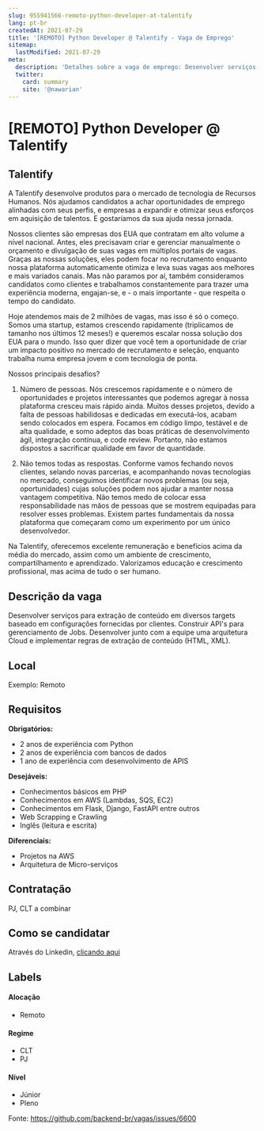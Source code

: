 ```yaml
---
slug: 955941566-remoto-python-developer-at-talentify
lang: pt-br
createdAt: 2021-07-29
title: '[REMOTO] Python Developer @ Talentify - Vaga de Emprego'
sitemap:
  lastModified: 2021-07-29
meta:
  description: 'Detalhes sobre a vaga de emprego: Desenvolver serviços para extração de conteúdo em diversos targets baseado em configurações fornecidas por clientes. Construir API"s para gerenciamento de Jobs. Desenvolver junto com a equipe uma arquitetura Cloud e implementar regras de extração de conteúdo (HTML, XML).'
  twitter:
    card: summary
    site: '@nawarian'
---
```


# [REMOTO] Python Developer @ Talentify

<!--
==================================================
Caso a vaga for remoto durante a pandemia informar no texto "Remoto durante o covid"
==================================================
-->
<!-- 
==================================================
POR FAVOR, SÓ POSTE SE A VAGA FOR PARA BACK-END!

Não faça distinção de gênero no título da vaga.

Use: "Back-End Developer" ao invés de 
"Desenvolvedor Back-End" \o/

Exemplo: `[São Paulo] Back-End Developer @ NOME DA EMPRESA`
==================================================
-->
<!--
==================================================
Caso a vaga for remoto durante a pandemia deixar a linha abaixo
==================================================
-->

## Talentify

A Talentify desenvolve produtos para o mercado de tecnologia de Recursos Humanos. Nós ajudamos candidatos a achar oportunidades de emprego alinhadas com seus perfis, e empresas a expandir e otimizar seus esforços em aquisição de talentos. E gostaríamos da sua ajuda nessa jornada.


Nossos clientes são empresas dos EUA que contratam em alto volume a nível nacional. Antes, eles precisavam criar e gerenciar manualmente o orçamento e divulgação de suas vagas em múltiplos portais de vagas. Graças as nossas soluções, eles podem focar no recrutamento enquanto nossa plataforma automaticamente otimiza e leva suas vagas aos melhores e mais variados canais. Mas não paramos por aí, também consideramos candidatos como clientes e trabalhamos constantemente para trazer uma experiência moderna, engajan-se, e - o mais importante - que respeita o tempo do candidato.


Hoje atendemos mais de 2 milhões de vagas, mas isso é só o começo. Somos uma startup, estamos crescendo rapidamente (triplicamos de tamanho nos últimos 12 meses!) e queremos escalar nossa solução dos EUA para o mundo. Isso quer dizer que você tem a oportunidade de criar um impacto positivo no mercado de recrutamento e seleção, enquanto trabalha numa empresa jovem e com tecnologia de ponta.


Nossos principais desafios?


1. Número de pessoas. Nós crescemos rapidamente e o número de oportunidades e projetos interessantes que podemos agregar à nossa plataforma cresceu mais rápido ainda. Muitos desses projetos, devido a falta de pessoas habilidosas e dedicadas em executá-los, acabam sendo colocados em espera. Focamos em código limpo, testável e de alta qualidade, e somo adeptos das boas práticas de desenvolvimento ágil, integração contínua, e code review. Portanto, não estamos dispostos a sacrificar qualidade em favor de quantidade.


2. Não temos todas as respostas. Conforme vamos fechando novos clientes, selando novas parcerias, e acompanhando novas tecnologias no mercado, conseguimos identificar novos problemas (ou seja, oportunidades) cujas soluções podem nos ajudar a manter nossa vantagem competitiva. Não temos medo de colocar essa responsabilidade nas mãos de pessoas que se mostrem equipadas para resolver esses problemas. Existem partes fundamentais da nossa plataforma que começaram como um experimento por um único desenvolvedor.


Na Talentify, oferecemos excelente remuneração e benefícios acima da média do mercado, assim como um ambiente de crescimento, compartilhamento e aprendizado. Valorizamos educação e crescimento profissional, mas acima de tudo o ser humano.

## Descrição da vaga

Desenvolver serviços para extração de conteúdo em diversos targets baseado em configurações fornecidas por clientes. Construir API's para gerenciamento de Jobs. Desenvolver junto com a equipe uma arquitetura Cloud e implementar regras de extração de conteúdo (HTML, XML).

## Local

Exemplo: Remoto

## Requisitos

**Obrigatórios:**
- 2 anos de experiência com Python
- 2 anos de experiência com bancos de dados
- 1 ano de experiência com desenvolvimento de APIS

**Desejáveis:**
- Conhecimentos básicos em PHP
- Conhecimentos em AWS (Lambdas, SQS, EC2)
- Conhecimentos em Flask, Django, FastAPI entre outros
- Web Scrapping e Crawling
- Inglês (leitura e escrita)

**Diferenciais:**
- Projetos na AWS
- Arquitetura de Micro-serviços

## Contratação

PJ, CLT a combinar

## Como se candidatar

Através do Linkedin, [clicando aqui](https://www.linkedin.com/jobs/view/2660308436/?refId=DUYrZ4qlb8VcVzW5%2FJ7nYg%3D%3D&trackingId=%2BisOqOAdZ4TldgrTGtNSzA%3D%3D)

## Labels
<!-- retire os labels que não fazem sentido à vaga -->

#### Alocação
- Remoto

#### Regime
- CLT
- PJ

#### Nível
- Júnior
- Pleno




Fonte: https://github.com/backend-br/vagas/issues/6600